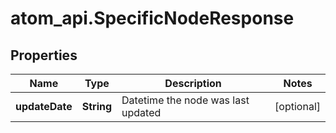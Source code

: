 # atom_api.SpecificNodeResponse

## Properties
Name | Type | Description | Notes
------------ | ------------- | ------------- | -------------
**updateDate** | **String** | Datetime the node was last updated | [optional] 


